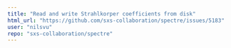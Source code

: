 ```yaml
---
title: "Read and write Strahlkorper coefficients from disk"
html_url: "https://github.com/sxs-collaboration/spectre/issues/5183"
user: "nilsvu"
repo: "sxs-collaboration/spectre"
---
```


